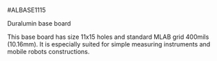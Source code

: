 <!--- PrjInfo ---> <!--- Please remove this line after manually editing --->
<!--- 00a56be08b96043df9e37d6aff7b6990 --->
<!--- Created:20170111-16:38: ---> 
<!--- Author:Mlab: ---> 
<!--- AuthorEmail:mlab@mlab.cz: ---> 
<!--- Tags:imported: ---> 
<!--- Ust:http://www.ust.cz/shop/product_info.php?products_id=176: ---> 
<!--- Name:ALBASE1115: --->
#ALBASE1115 
<!--- LongName --->
﻿Duralumin base board
<!--- ELongName ---> 

<!--- Lead --->
This base board has size 11x15 holes and standard MLAB grid 400mils (10.16mm). It is especially suited for simple measuring instruments and mobile robots constructions.
<!--- ELead ---> 


​
​
<!--- Description --->
<!--- EDescription --->
<!--- Content --->
<!--- EContent --->
            